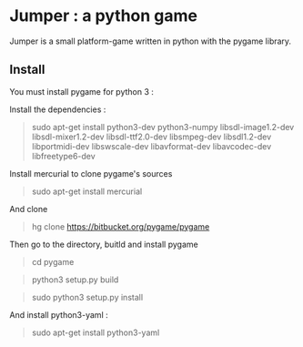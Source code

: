 # Jumper : a python game

Jumper is a small platform-game written in python with the pygame library.

## Install

You must install pygame for python 3 :

Install the dependencies :
> sudo apt-get install python3-dev python3-numpy libsdl-image1.2-dev libsdl-mixer1.2-dev libsdl-ttf2.0-dev libsmpeg-dev libsdl1.2-dev  libportmidi-dev libswscale-dev libavformat-dev libavcodec-dev libfreetype6-dev

Install mercurial to clone pygame's sources
> sudo apt-get install mercurial

And clone
> hg clone https://bitbucket.org/pygame/pygame

Then  go to the directory, buitld and install pygame
> cd pygame

> python3 setup.py build

> sudo python3 setup.py install

And install python3-yaml :

> sudo apt-get install python3-yaml

